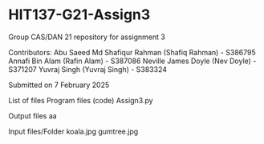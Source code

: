 # HIT137-G21-Assign3

Group CAS/DAN 21 repository for assignment 3

Contributors:
Abu Saeed Md Shafiqur Rahman (Shafiq Rahman) - S386795
Annafi Bin Alam (Rafin Alam) - S387086
Neville James Doyle (Nev Doyle) - S371207
Yuvraj Singh (Yuvraj Singh) - S383324

Submitted on 7 February 2025

List of files
Program files (code)
Assign3.py

Output files
aa

Input files/Folder
koala.jpg
gumtree.jpg
